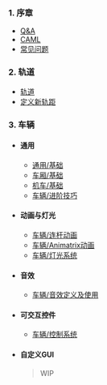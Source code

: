 ### 1. 序章
  * [Q&A](Main/Markdowns/QaA.md)
  * [CAML](Main/Markdowns/caml.md)
  * [常见问题](Main/Markdowns/Problems.md)
### 2. 轨道
  * [轨道](Main/Markdowns/Track.md)
  * [定义新轨距](Main/Markdowns/Gauge.md)
### 3.  车辆
  * #### 通用
    * [通用/基础](Main/Markdowns/EntityRollingStockDefinition.md)
    * [车厢/基础](Main/Markdowns/Cars.md)
    * [机车/基础](Main/Markdowns/Locos.md)
    * [车辆/进阶技巧](Main/Markdowns/CarsAdvanced.md)
  * #### 动画与灯光
    * [车辆/连杆动画](Main/Markdowns/LocoValveGears.md)
    * [车辆/Animatrix动画](Main/Markdowns/Animatrix.md)
    * [车辆/灯光系统](Main/Markdowns/Lights.md)
  * #### 音效
    * [车辆/音效定义及使用](Main/Markdowns/Sounds.md)
  * #### 可交互控件
    * [车辆/控制系统](Main/Markdowns/LocosControl.md)
  * #### 自定义GUI
    >WIP